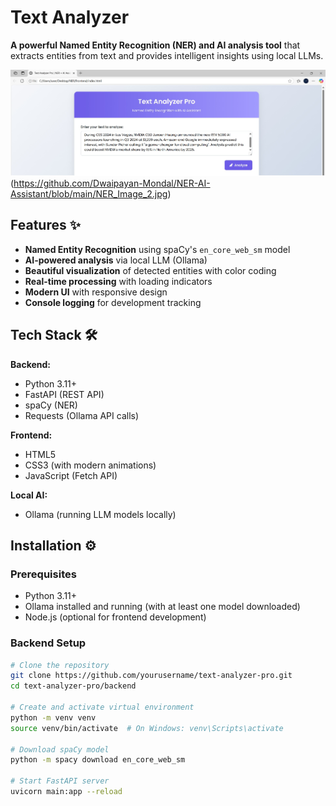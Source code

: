 # Text Analyzer 

**A powerful Named Entity Recognition (NER) and AI analysis tool** that extracts entities from text and provides intelligent insights using local LLMs.

![App Screenshot](https://github.com/Dwaipayan-Mondal/NER-AI-Assistant/blob/main/NER_Image_1.jpg)(https://github.com/Dwaipayan-Mondal/NER-AI-Assistant/blob/main/NER_Image_2.jpg)

## Features ✨

- **Named Entity Recognition** using spaCy's `en_core_web_sm` model
- **AI-powered analysis** via local LLM (Ollama)
- **Beautiful visualization** of detected entities with color coding
- **Real-time processing** with loading indicators
- **Modern UI** with responsive design
- **Console logging** for development tracking

## Tech Stack 🛠️

**Backend:**
- Python 3.11+
- FastAPI (REST API)
- spaCy (NER)
- Requests (Ollama API calls)

**Frontend:**
- HTML5
- CSS3 (with modern animations)
- JavaScript (Fetch API)

**Local AI:**
- Ollama (running LLM models locally)

## Installation ⚙️

### Prerequisites
- Python 3.11+
- Ollama installed and running (with at least one model downloaded)
- Node.js (optional for frontend development)

### Backend Setup
```bash
# Clone the repository
git clone https://github.com/yourusername/text-analyzer-pro.git
cd text-analyzer-pro/backend

# Create and activate virtual environment
python -m venv venv
source venv/bin/activate  # On Windows: venv\Scripts\activate

# Download spaCy model
python -m spacy download en_core_web_sm

# Start FastAPI server
uvicorn main:app --reload
